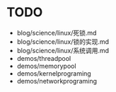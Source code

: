# TODO

- blog/science/linux/死锁.md
- blog/science/linux/锁的实现.md
- blog/science/linux/系统调用.md
- demos/threadpool
- demos/memorypool
- demos/kernelprograming
- demos/networkprograming